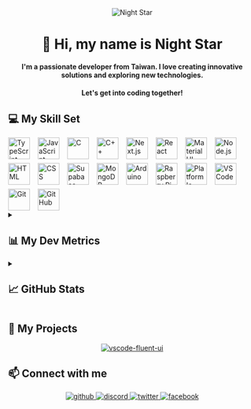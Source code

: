 <div align="center">
  <img src="https://user-images.githubusercontent.com/74038190/212750155-3ceddfbd-19d3-40a3-87af-8d329c8323c4.gif" alt="Night Star" />
</div>

<div align="center">
  <h1>👋 Hi, my name is Night Star</h1>
  <h4>
    I'm a passionate developer from Taiwan. I love creating innovative solutions and exploring new technologies.
  </h4>
  <h4>
    Let's get into coding together!
  </h4>
</div>

## 💻 My Skill Set

<div style="display: flex; flex-wrap: wrap; gap: 8px 16px; justify-content: left;">
  <img src="https://skillicons.dev/icons?i=typescript" height="44" alt="TypeScript" /> <img src="https://skillicons.dev/icons?i=javascript" height="44" alt="JavaScript" /> <img src="https://skillicons.dev/icons?i=c" height="44" alt="C" /> <img src="https://skillicons.dev/icons?i=cpp" height="44" alt="C++" />
  <img src="https://skillicons.dev/icons?i=nextjs" height="44" alt="Next.js" /> <img src="https://skillicons.dev/icons?i=react" height="44" alt="React" /> <img src="https://skillicons.dev/icons?i=materialui" height="44" alt="Material UI" /> <img src="https://skillicons.dev/icons?i=nodejs" height="44" alt="Node.js" /> <img src="https://skillicons.dev/icons?i=html" height="44" alt="HTML" /> <img src="https://skillicons.dev/icons?i=css" height="44" alt="CSS" />
  <img src="https://skillicons.dev/icons?i=supabase" height="44" alt="Supabase" /> <img src="https://skillicons.dev/icons?i=mongodb" height="44" alt="MongoDB" />
  <img src="https://skillicons.dev/icons?i=arduino" height="44" alt="Arduino" /> <img src="https://skillicons.dev/icons?i=raspberrypi" height="44" alt="Raspberry Pi" /> <img src="https://static-00.iconduck.com/assets.00/platformio-icon-128x128-j7bbkjsj.png" height="44" alt="Platform Io" />
  <img src="https://skillicons.dev/icons?i=vscode" height="44" alt="VS Code" /> <img src="https://skillicons.dev/icons?i=git" height="44" alt="Git" /> <img src="https://skillicons.dev/icons?i=github" height="44" alt="GitHub" />
</div>

<details><summary><h2>📊 My Dev Metrics</h2></summary>

<!--START_SECTION:waka-->
![Code Time](http://img.shields.io/badge/Code%20Time-977%20hrs%209%20mins-blue)

![Profile Views](http://img.shields.io/badge/Profile%20Views-5-blue)

**🐱 My GitHub Data** 

> 📦 146.3 kB Used in GitHub's Storage 
 > 
> 🏆 212 Contributions in the Year 2025
 > 
> 💼 Opted to Hire
 > 
> 📜 7 Public Repositories 
 > 
> 🔑 34 Private Repositories 
 > 
**I'm an Early 🐤** 

```text
🌞 Morning                1391 commits        ████░░░░░░░░░░░░░░░░░░░░░   15.77 % 
🌆 Daytime                3534 commits        ██████████░░░░░░░░░░░░░░░   40.05 % 
🌃 Evening                3240 commits        █████████░░░░░░░░░░░░░░░░   36.72 % 
🌙 Night                  658 commits         ██░░░░░░░░░░░░░░░░░░░░░░░   07.46 % 
```
📅 **I'm Most Productive on Monday** 

```text
Monday                   1756 commits        █████░░░░░░░░░░░░░░░░░░░░   19.90 % 
Tuesday                  1224 commits        ███░░░░░░░░░░░░░░░░░░░░░░   13.87 % 
Wednesday                1478 commits        ████░░░░░░░░░░░░░░░░░░░░░   16.75 % 
Thursday                 1297 commits        ████░░░░░░░░░░░░░░░░░░░░░   14.70 % 
Friday                   1460 commits        ████░░░░░░░░░░░░░░░░░░░░░   16.55 % 
Saturday                 957 commits         ███░░░░░░░░░░░░░░░░░░░░░░   10.85 % 
Sunday                   651 commits         ██░░░░░░░░░░░░░░░░░░░░░░░   07.38 % 
```


📊 **This Week I Spent My Time On** 

```text
🕑︎ Time Zone: Asia/Taipei

💬 Programming Languages: 
C#                       14 hrs 45 mins      ██████████████░░░░░░░░░░░   55.65 % 
TypeScript               4 hrs 30 mins       ████░░░░░░░░░░░░░░░░░░░░░   17.03 % 
Python                   3 hrs 53 mins       ████░░░░░░░░░░░░░░░░░░░░░   14.65 % 
Other                    2 hrs 15 mins       ██░░░░░░░░░░░░░░░░░░░░░░░   08.54 % 
C++                      32 mins             █░░░░░░░░░░░░░░░░░░░░░░░░   02.06 % 

🔥 Editors: 
Visual Studio            16 hrs 57 mins      ████████████████░░░░░░░░░   63.96 % 
VS Code                  9 hrs 33 mins       █████████░░░░░░░░░░░░░░░░   36.04 % 

💻 Operating System: 
Windows                  26 hrs 30 mins      █████████████████████████   100.00 % 
```


 Last Updated on 23/04/2025 16:33:20 UTC
<!--END_SECTION:waka-->
</details>

<details><summary><h2>📈 GitHub Stats</h2></summary>
<div align="center" style="display: flex; flex-wrap: wrap; gap: 8px; justify-content: center;">
  <img src="https://github-readme-stats.vercel.app/api?username=night-star04&show_icons=true&locale=en&theme=github_dark_dimmed&hide_border=true&count_private=true" alt="night-star04"  />
  <img src="https://github-readme-stats.vercel.app/api/top-langs?username=night-star04&show_icons=true&locale=en&layout=compact&theme=github_dark_dimmed&hide_border=true" alt="night-star04"  />
</div>
<div align="center">
  <img align="center" src="https://github-readme-streak-stats.herokuapp.com/?user=night-star04&theme=github_dark_dimmed&hide_border=true" alt="night-star04" />
</div>
<div align="center">
  <img align="center" src="https://github-profile-trophy.vercel.app/?username=night-star04&no-bg=true&no-frame=true&margin-w=5&column=-1&theme=dark_lover" alt="night-star04" />
</div>
</details>

## 🚀 My Projects

<div align="center">
  <a href="https://github.com/Night-Star04/vscode-fluent-ui">
    <img align="center" src="https://github-readme-stats.vercel.app/api/pin/?username=night-star04&repo=vscode-fluent-ui&theme=github_dark_dimmed&hide_border=true" alt="vscode-fluent-ui" />
  </a>
</div>

## 📫 Connect with me

<div align="center">
  <a href="https://github.com/Night-Star04" target="_blank">
    <img src=https://img.shields.io/badge/github-%2324292e.svg?&style=for-the-badge&logo=github&logoColor=white alt=github style="margin-bottom: 5px;" />
  </a>
  <a href="https://discordapp.com/users/400275443854344192" target="_blank">
    <img src=https://img.shields.io/badge/Discord-%2324292e.svg?&style=for-the-badge&logo=discord&logoColor=white alt=discord style="margin-bottom: 5px;" />
  </a>
  <a href="https://twitter.com/nights_star_" target="_blank">
    <img src=https://img.shields.io/badge/Twitter-%2324292e.svg?&style=for-the-badge&logo=x&logoColor=white alt=twitter style="margin-bottom: 5px;" />
  </a>
  <a href="https://www.facebook.com/hungwei406" target="_blank">
    <img src=https://img.shields.io/badge/Facebook-%2324292e.svg?&style=for-the-badge&logo=facebook&logoColor=white alt=facebook style="margin-bottom: 5px;" />
  </a>
</div>
